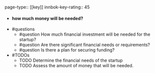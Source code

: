 page-type:: [[key]]
innbok-key-rating:: 45
- #### how much money will be needed?
- #questions
  - #question How much financial investment will be needed for the startup?
  - #question Are there significant financial needs or requirements?
  - #question Is there a plan for securing funding?
- #TODOs
  - TODO Determine the financial needs of the startup
  - TODO  Assess the amount of money that will be needed.



